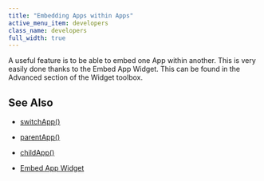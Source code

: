 ```yaml
---
title: "Embedding Apps within Apps"
active_menu_item: developers
class_name: developers
full_width: true
---
```



A useful feature is to be able to embed one App within another. This is very easily done thanks to the Embed App Widget. This can be found in the Advanced section of the Widget toolbox.

## See Also

 - [switchApp()](/developers/user-guide/scripting-apis/client-api/app-functions/switchapp)

 - [parentApp()](/developers/user-guide/scripting-apis/client-api/app-functions/parentapp)

 - [childApp()](/developers/user-guide/scripting-apis/client-api/app-functions/childapp)

 - [Embed App Widget](/developers/user-guide/product-guide/widget-properties-events/advanced/embed-app)

